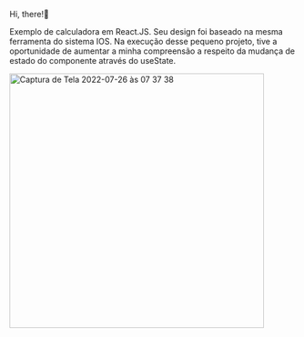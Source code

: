 Hi, there!👋

Exemplo de calculadora em React.JS.
Seu design foi baseado na mesma ferramenta do sistema IOS. Na execução desse pequeno projeto, tive a oportunidade de aumentar a minha compreensão a respeito da mudança de estado do componente através do useState. 




<img width="447" alt="Captura de Tela 2022-07-26 às 07 37 38" src="https://user-images.githubusercontent.com/94414829/180941100-974ce78e-f9ef-45db-a433-8475540c71b3.png">
